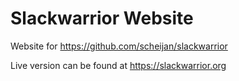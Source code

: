 # Slackwarrior Website

Website for https://github.com/scheijan/slackwarrior

Live version can be found at https://slackwarrior.org
